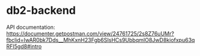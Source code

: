 # db2-backend
API documentation: https://documenter.getpostman.com/view/24761725/2s8Z76uUMr?fbclid=IwAR0bk7Dds__MhKxnH23Fgb6SIsHCs9UbbqmIO8JwD8kiofxpu63qRFI5gd8#intro
